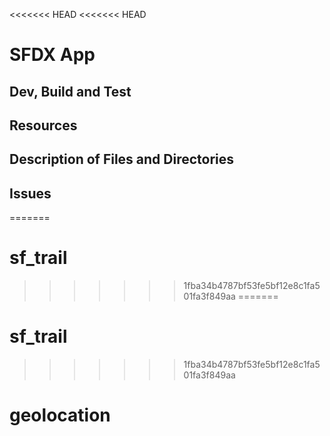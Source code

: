 <<<<<<< HEAD
<<<<<<< HEAD
# SFDX  App

## Dev, Build and Test


## Resources


## Description of Files and Directories


## Issues


=======
# sf_trail
>>>>>>> 1fba34b4787bf53fe5bf12e8c1fa501fa3f849aa
=======
# sf_trail
>>>>>>> 1fba34b4787bf53fe5bf12e8c1fa501fa3f849aa
# geolocation
